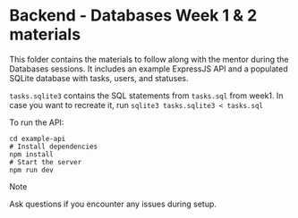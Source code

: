 # Backend - Databases Week 1 & 2 materials

This folder contains the materials to follow along with the mentor during the Databases sessions.
It includes an example ExpressJS API and a populated SQLite database with tasks, users, and statuses.

`tasks.sqlite3` contains the SQL statements from `tasks.sql` from week1.
In case you want to recreate it, run `sqlite3 tasks.sqlite3 < tasks.sql`

To run the API:

```shell
cd example-api
# Install dependencies
npm install
# Start the server
npm run dev
```

> [!NOTE]
> Ask questions if you encounter any issues during setup.

